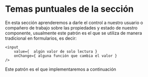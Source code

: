 # Temas puntuales de la sección

En esta sección aprenderemos a darle el control a nuestro usuario o compañero de trabajo sobre las propiedades y estado
de nuestro componente, usualmente este patrón es el que se utiliza de manera tradicional en formularios, es decir:

```
<input
    value={  algún valor de solo lectura }
    onChange={ alguna función que cambia el valor }
/>
```

Este patrón es el que implementaremos a continuación
